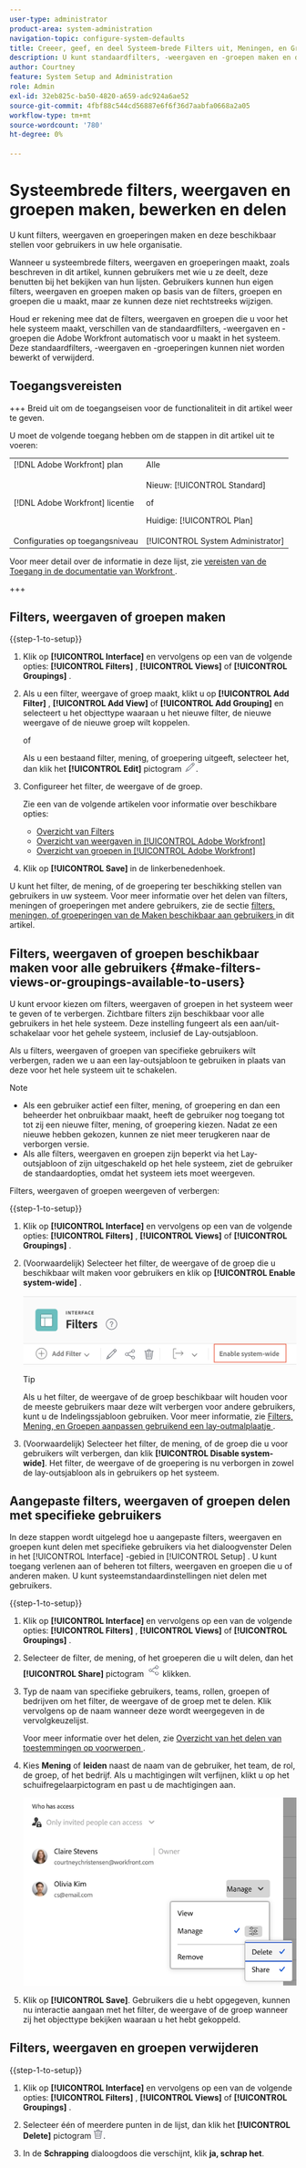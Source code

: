 ```yaml
---
user-type: administrator
product-area: system-administration
navigation-topic: configure-system-defaults
title: Creeer, geef, en deel Systeem-brede Filters uit, Meningen, en Groepen
description: U kunt standaardfilters, -weergaven en -groepen maken en deze vervolgens beschikbaar maken voor gebruikers in uw organisatie.
author: Courtney
feature: System Setup and Administration
role: Admin
exl-id: 32eb825c-ba50-4820-a659-adc924a6ae52
source-git-commit: 4fbf88c544cd56887e6f6f36d7aabfa0668a2a05
workflow-type: tm+mt
source-wordcount: '780'
ht-degree: 0%

---
```


# Systeembrede filters, weergaven en groepen maken, bewerken en delen

<!-- Audited: 5/2025 -->

<!--
<p data-mc-conditions="QuicksilverOrClassic.Draft mode">***DON'T DELETE, DRAFT OR HIDE THIS ARTICLE. IT IS LINKED TO THE PRODUCT, THROUGH THE CONTEXT SENSITIVE HELP LINKS. **</p>
-->

U kunt filters, weergaven en groeperingen maken en deze beschikbaar stellen voor gebruikers in uw hele organisatie.

Wanneer u systeembrede filters, weergaven en groeperingen maakt, zoals beschreven in dit artikel, kunnen gebruikers met wie u ze deelt, deze benutten bij het bekijken van hun lijsten. Gebruikers kunnen hun eigen filters, weergaven en groepen maken op basis van de filters, groepen en groepen die u maakt, maar ze kunnen deze niet rechtstreeks wijzigen.

Houd er rekening mee dat de filters, weergaven en groepen die u voor het hele systeem maakt, verschillen van de standaardfilters, -weergaven en -groepen die Adobe Workfront automatisch voor u maakt in het systeem. Deze standaardfilters, -weergaven en -groeperingen kunnen niet worden bewerkt of verwijderd.

## Toegangsvereisten

+++ Breid uit om de toegangseisen voor de functionaliteit in dit artikel weer te geven.

U moet de volgende toegang hebben om de stappen in dit artikel uit te voeren:

<table style="table-layout:auto"> 
 <col> 
 <col> 
 <tbody> 
  <tr> 
   <td role="rowheader">[!DNL Adobe Workfront] plan</td> 
   <td>Alle</td> 
  </tr> 
  <tr> 
   <td role="rowheader">[!DNL Adobe Workfront] licentie</td> 
   <td><p>Nieuw: [!UICONTROL Standard]</p>
   of
   <p>Huidige: [!UICONTROL Plan]</p>
   </td> 
  </tr>
  <tr> 
  <tr> 
   <td role="rowheader">Configuraties op toegangsniveau</td> 
   <td>[!UICONTROL System Administrator]</td>
  </tr> 
 </tbody> 
</table>

Voor meer detail over de informatie in deze lijst, zie [ vereisten van de Toegang in de documentatie van Workfront ](/help/quicksilver/administration-and-setup/add-users/access-levels-and-object-permissions/access-level-requirements-in-documentation.md).

+++

## Filters, weergaven of groepen maken

{{step-1-to-setup}}


1. Klik op **[!UICONTROL Interface]** en vervolgens op een van de volgende opties: **[!UICONTROL Filters]** , **[!UICONTROL Views]** of **[!UICONTROL Groupings]** .

1. Als u een filter, weergave of groep maakt, klikt u op **[!UICONTROL Add Filter]** , **[!UICONTROL Add View]** of **[!UICONTROL Add Grouping]** en selecteert u het objecttype waaraan u het nieuwe filter, de nieuwe weergave of de nieuwe groep wilt koppelen.

   of

   Als u een bestaand filter, mening, of groepering uitgeeft, selecteer het, dan klik het **[!UICONTROL Edit]** pictogram ![ uitgeven pictogram ](assets/edit-icon.png).

1. Configureer het filter, de weergave of de groep.

   Zie een van de volgende artikelen voor informatie over beschikbare opties:

   * [ Overzicht van Filters ](../../../reports-and-dashboards/reports/reporting-elements/filters-overview.md)
   * [ Overzicht van weergaven in [!UICONTROL Adobe Workfront]](../../../reports-and-dashboards/reports/reporting-elements/views-overview.md)
   * [Overzicht van groepen in [!UICONTROL Adobe Workfront]](../../../reports-and-dashboards/reports/reporting-elements/groupings-overview.md)

1. Klik op **[!UICONTROL Save]** in de linkerbenedenhoek.

U kunt het filter, de mening, of de groepering ter beschikking stellen van gebruikers in uw systeem. Voor meer informatie over het delen van filters, meningen of groeperingen met andere gebruikers, zie de sectie [ filters, meningen, of groeperingen van de Maken beschikbaar aan gebruikers ](#make-filters-views-or-groupings-available-to-users) in dit artikel.


## Filters, weergaven of groepen beschikbaar maken voor alle gebruikers {#make-filters-views-or-groupings-available-to-users}

U kunt ervoor kiezen om filters, weergaven of groepen in het systeem weer te geven of te verbergen. Zichtbare filters zijn beschikbaar voor alle gebruikers in het hele systeem. Deze instelling fungeert als een aan/uit-schakelaar voor het gehele systeem, inclusief de Lay-outsjabloon.

Als u filters, weergaven of groepen van specifieke gebruikers wilt verbergen, raden we u aan een lay-outsjabloon te gebruiken in plaats van deze voor het hele systeem uit te schakelen.

>[!NOTE]
>
>* Als een gebruiker actief een filter, mening, of groepering en dan een beheerder het onbruikbaar maakt, heeft de gebruiker nog toegang tot tot zij een nieuwe filter, mening, of groepering kiezen. Nadat ze een nieuwe hebben gekozen, kunnen ze niet meer terugkeren naar de verborgen versie.
>* Als alle filters, weergaven en groepen zijn beperkt via het Lay-outsjabloon of zijn uitgeschakeld op het hele systeem, ziet de gebruiker de standaardopties, omdat het systeem iets moet weergeven.

Filters, weergaven of groepen weergeven of verbergen:

{{step-1-to-setup}}

1. Klik op **[!UICONTROL Interface]** en vervolgens op een van de volgende opties: **[!UICONTROL Filters]** , **[!UICONTROL Views]** of **[!UICONTROL Groupings]** .

1. (Voorwaardelijk) Selecteer het filter, de weergave of de groep die u beschikbaar wilt maken voor gebruikers en klik op **[!UICONTROL Enable system-wide]** .

   ![](assets/enable-system-wide-fvg.png)

   >[!TIP]
   >
   >Als u het filter, de weergave of de groep beschikbaar wilt houden voor de meeste gebruikers maar deze wilt verbergen voor andere gebruikers, kunt u de Indelingssjabloon gebruiken. Voor meer informatie, zie [ Filters, Mening, en Groepen aanpassen gebruikend een lay-outmalplaatje ](/help/quicksilver/administration-and-setup/customize-workfront/use-layout-templates/customize-fvg-list-controls-layout-template.md).

1. (Voorwaardelijk) Selecteer het filter, de mening, of de groep die u voor gebruikers wilt verbergen, dan klik **[!UICONTROL Disable system-wide]**. Het filter, de weergave of de groepering is nu verborgen in zowel de lay-outsjabloon als in gebruikers op het systeem.


## Aangepaste filters, weergaven of groepen delen met specifieke gebruikers

In deze stappen wordt uitgelegd hoe u aangepaste filters, weergaven en groepen kunt delen met specifieke gebruikers via het dialoogvenster Delen in het [!UICONTROL Interface] -gebied in [!UICONTROL Setup] . U kunt toegang verlenen aan of beheren tot filters, weergaven en groepen die u of anderen maken. U kunt systeemstandaardinstellingen niet delen met gebruikers.


{{step-1-to-setup}}

1. Klik op **[!UICONTROL Interface]** en vervolgens op een van de volgende opties: **[!UICONTROL Filters]** , **[!UICONTROL Views]** of **[!UICONTROL Groupings]** .

1. Selecteer de filter, de mening, of het groeperen die u wilt delen, dan het **[!UICONTROL Share]** pictogram ![ pictogram van het Aandeel ](assets/share-icon.png) klikken.
1. Typ de naam van specifieke gebruikers, teams, rollen, groepen of bedrijven om het filter, de weergave of de groep met te delen. Klik vervolgens op de naam wanneer deze wordt weergegeven in de vervolgkeuzelijst.

   Voor meer informatie over het delen, zie [ Overzicht van het delen van toestemmingen op voorwerpen ](../../../workfront-basics/grant-and-request-access-to-objects/sharing-permissions-on-objects-overview.md).

1. Kies **Mening** of **leiden** naast de naam van de gebruiker, het team, de rol, de groep, of het bedrijf. Als u machtigingen wilt verfijnen, klikt u op het schuifregelaarpictogram en past u de machtigingen aan.

   ![ verfijnen toestemmingen ](assets/fine-tune-permissions.png)

1. Klik op **[!UICONTROL Save]**. Gebruikers die u hebt opgegeven, kunnen nu interactie aangaan met het filter, de weergave of de groep wanneer zij het objecttype bekijken waaraan u het hebt gekoppeld.


## Filters, weergaven en groepen verwijderen

{{step-1-to-setup}}

1. Klik op **[!UICONTROL Interface]** en vervolgens op een van de volgende opties: **[!UICONTROL Filters]** , **[!UICONTROL Views]** of **[!UICONTROL Groupings]** .

1. Selecteer één of meerdere punten in de lijst, dan klik het **[!UICONTROL Delete]** pictogram ![ pictogram van de Schrapping ](assets/delete.png).

1. In de **Schrapping** dialoogdoos die verschijnt, klik **ja, schrap het**.
